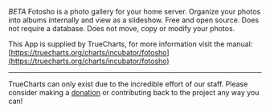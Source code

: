 *BETA* Fotosho is a photo gallery for your home server. Organize your photos into albums internally and view as a slideshow. Free and open source. Does not require a database. Does not move, copy or modify your photos.

This App is supplied by TrueCharts, for more information visit the manual: [https://truecharts.org/charts/incubator/fotosho](https://truecharts.org/charts/incubator/fotosho)

---

TrueCharts can only exist due to the incredible effort of our staff.
Please consider making a [donation](https://truecharts.org/about/sponsor) or contributing back to the project any way you can!
